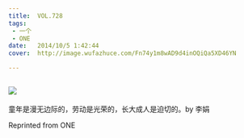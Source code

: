 ```yaml
---
title:	VOL.728
tags:
 - 一个
 - ONE
date:	2014/10/5 1:42:44
cover:	http://image.wufazhuce.com/Fn74y1m8wAD9d4inOQiQa5XD46YN

---
```

![](http://image.wufazhuce.com/Fn74y1m8wAD9d4inOQiQa5XD46YN)
---

童年是漫无边际的，劳动是光荣的，长大成人是迫切的。by 李娟
 
Reprinted from ONE
